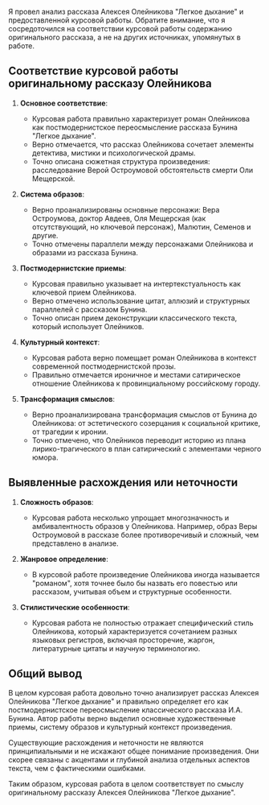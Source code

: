 Я провел анализ рассказа Алексея Олейникова "Легкое дыхание" и предоставленной курсовой работы. Обратите внимание, что я сосредоточился на соответствии курсовой работы содержанию оригинального рассказа, а не на других источниках, упомянутых в работе.

## Соответствие курсовой работы оригинальному рассказу Олейникова

1. **Основное соответствие**:
   - Курсовая работа правильно характеризует роман Олейникова как постмодернистское переосмысление рассказа Бунина "Легкое дыхание".
   - Верно отмечается, что рассказ Олейникова сочетает элементы детектива, мистики и психологической драмы.
   - Точно описана сюжетная структура произведения: расследование Верой Остроумовой обстоятельств смерти Оли Мещерской.

2. **Система образов**:
   - Верно проанализированы основные персонажи: Вера Остроумова, доктор Авдеев, Оля Мещерская (как отсутствующий, но ключевой персонаж), Малютин, Семенов и другие.
   - Точно отмечены параллели между персонажами Олейникова и образами из рассказа Бунина.

3. **Постмодернистские приемы**:
   - Курсовая правильно указывает на интертекстуальность как ключевой прием Олейникова.
   - Верно отмечено использование цитат, аллюзий и структурных параллелей с рассказом Бунина.
   - Точно описан прием деконструкции классического текста, который использует Олейников.

4. **Культурный контекст**:
   - Курсовая работа верно помещает роман Олейникова в контекст современной постмодернистской прозы.
   - Правильно отмечается ироничное и местами сатирическое отношение Олейникова к провинциальному российскому городу.

5. **Трансформация смыслов**:
   - Верно проанализирована трансформация смыслов от Бунина до Олейникова: от эстетического созерцания к социальной критике, от трагедии к иронии.
   - Точно отмечено, что Олейников переводит историю из плана лирико-трагического в план сатирический с элементами черного юмора.

## Выявленные расхождения или неточности

1. **Сложность образов**:
   - Курсовая работа несколько упрощает многозначность и амбивалентность образов у Олейникова. Например, образ Веры Остроумовой в рассказе более противоречивый и сложный, чем представлено в анализе.

2. **Жанровое определение**:
   - В курсовой работе произведение Олейникова иногда называется "романом", хотя точнее было бы назвать его повестью или рассказом, учитывая объем и структурные особенности.

3. **Стилистические особенности**:
   - Курсовая работа не полностью отражает специфический стиль Олейникова, который характеризуется сочетанием разных языковых регистров, включая просторечие, жаргон, литературные цитаты и научную терминологию.

## Общий вывод

В целом курсовая работа довольно точно анализирует рассказ Алексея Олейникова "Легкое дыхание" и правильно определяет его как постмодернистское переосмысление классического рассказа И.А. Бунина. Автор работы верно выделил основные художественные приемы, систему образов и культурный контекст произведения.

Существующие расхождения и неточности не являются принципиальными и не искажают общее понимание произведения. Они скорее связаны с акцентами и глубиной анализа отдельных аспектов текста, чем с фактическими ошибками.

Таким образом, курсовая работа в целом соответствует по смыслу оригинальному рассказу Алексея Олейникова "Легкое дыхание".